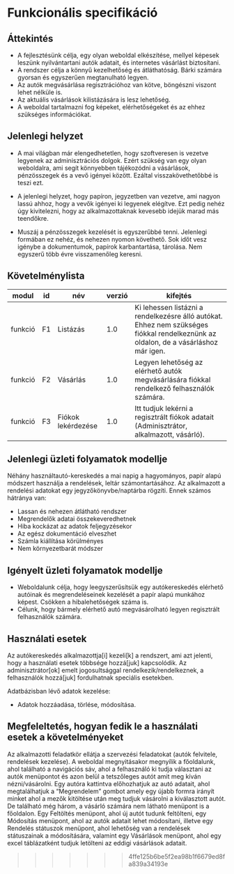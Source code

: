 # Funkcionális specifikáció

## Áttekintés

- A fejlesztésünk célja, egy olyan weboldal elkészítése, mellyel képesek leszünk nyilvántartani autók adatait, és internetes vásárlást biztosítani.
- A rendszer célja a könnyű kezelhetőség és átláthatóság. Bárki számára gyorsan és egyszerűen megtanulható legyen.
- Az autók megvásárlása regisztrációhoz van kötve, böngészni viszont lehet nélküle is.
- Az aktuális vásárlások kilistázására is lesz lehetőség.
- A weboldal tartalmazni fog képeket, elérhetőségeket és az ehhez szükséges információkat.

## Jelenlegi helyzet

- A mai világban már elengedhetetlen, hogy szoftveresen is vezetve legyenek az adminisztrációs dolgok. Ezért szükség van egy olyan weboldalra, ami segít könnyebben tájékozódni a vásárlások, pénzösszegek és a vevő igényei között. Ezáltal visszakövethetőbbé is teszi ezt.

- A jelenlegi helyzet, hogy papíron, jegyzetben van vezetve, ami nagyon lassú ahhoz, hogy a vevők igényei ki legyenek elégítve. Ezt pedig nehéz úgy kivitelezni, hogy az alkalmazottaknak kevesebb idejük marad más teendőkre.

- Muszáj a pénzösszegek kezelését is egyszerűbbé tenni. Jelenlegi formában ez nehéz, és nehezen nyomon követhető. Sok időt vesz igénybe a dokumentumok, papírok karbantartása, tárolása. Nem egyszerű több évre visszamenőleg keresni.

## Követelménylista
| modul | id | név | verzió | kifejtés |
|--|--|--|--|--|
| funkció | F1  | Listázás| 1.0 |Ki lehessen listázni a rendelkezésre álló autókat. Ehhez nem szükséges fiókkal rendelkeznünk az oldalon, de a vásárláshoz már igen.
|funkció| F2| Vásárlás | 1.0 | Legyen lehetőség az elérhető autók megvásárlására fiókkal rendelkező felhasználók számára.
| funkció | F3 | Fiókok lekérdezése | 1.0 | Itt tudjuk lekérni a regisztrált fiókok adatait (Adminisztrátor, alkalmazott, vásárló).


## Jelenlegi üzleti folyamatok modellje
Néhány használtautó-kereskedés a mai napig a hagyományos, papír alapú módszert használja a rendelések, leltár számontartásához. Az alkalmazott a rendelési adatokat egy jegyzőkönyvbe/naptárba rögzíti.
 Ennek számos hátránya van:
 - Lassan és nehezen átlátható rendszer
 - Megrendelők adatai összekeveredhetnek
 - Hiba kockázat az adatok feljegyzésekor
 - Az egész dokumentáció elveszhet
 - Számla kiállítása körülményes
 - Nem környezetbarát módszer

## Igényelt üzleti folyamatok modellje

 - Weboldalunk célja, hogy leegyszerűsítsük egy autókereskedés elérhető autóinak és megrendeléseinek kezelését a papír alapú munkához képest. Csökken a hibalehetőségek száma is.
 - Célunk, hogy bármely elérhető autó megvásárolható legyen regisztrált felhasználók számára.
 
## Használati esetek

Az autókereskedés alkalmazottja[i] kezeli[k] a rendszert, ami azt jelenti, hogy a használati esetek többsége hozzá[juk] kapcsolódik. Az adminisztrátor[ok] emelt jogosultsággal rendelkezik/rendelkeznek, a felhasználók hozzá[juk] fordulhatnak speciális esetekben.

Adatbázisban lévő adatok kezelése:
- Adatok hozzáadása, törlése, módosítása.

## Megfeleltetés, hogyan fedik le a használati esetek a követelményeket 

Az alkalmazotti feladatkör ellátja a szervezési feladatokat (autók felvitele, rendelések kezelése). A weboldal megnyitásakor megnyílik a főoldalunk, ahol található a navigációs sáv, ahol a felhasználó ki tudja választani az autók menüpontot és azon belül a tetszőleges autót amit meg kíván nézni/vásárolni. Egy autóra kattintva előhozhatjuk az autó adatait, ahol megtalálhatjuk a “Megrendelem” gombot amely egy újabb formra irányít minket ahol a mezők kitöltése után meg tudjuk vásárolni a kiválasztott autót. De található még három, a vásárló számára nem látható menüpont is a főoldalon. Egy Feltöltés menüpont, ahol új autót tudunk feltölteni, egy Módosítás menüpont, ahol az autók adatait lehet módosítani, illetve egy Rendelés státuszok menüpont, ahol lehetőség van a rendelések státuszainak a módosítására, valamint egy Vásárlások menüpont, ahol egy excel táblázatként tudjuk letölteni az eddigi vásárlások adatait.

>>>>>>> 4ffe125b6be5f2ea98b1f6679ed8fa839a34193e
